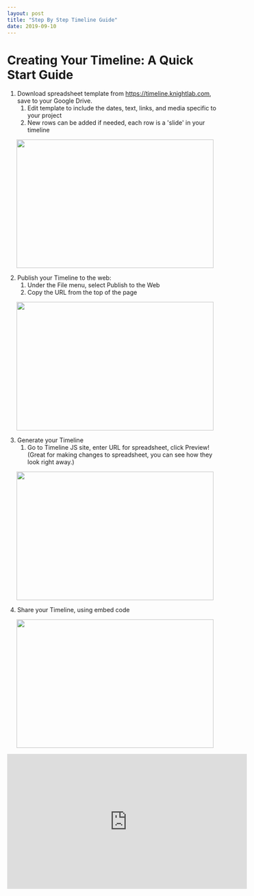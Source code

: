 ```yaml
---
layout: post
title: "Step By Step Timeline Guide"
date: 2019-09-10
---
```

# Creating Your Timeline: A Quick Start Guide #

1. Download spreadsheet template from https://timeline.knightlab.com, save to your Google Drive.
    1. Edit template to include the dates, text, links, and media specific to your project
    2. New rows can be added if needed, each row is a 'slide' in your timeline
    
<p align="center">
  <img width="460" height="300" src="https://user-images.githubusercontent.com/54911846/65171459-ec4c3b80-da18-11e9-9370-f497b842a0ec.png">
</p>

2. Publish your Timeline to the web:
    1. Under the File menu, select Publish to the Web
    2. Copy the URL from the top of the page
    
<p align="center">
    <img width="460" height="300" src="https://user-images.githubusercontent.com/54911846/65171766-a643a780-da19-11e9-8da3-388053e23768.png">
</p>

3. Generate your Timeline   
    1. Go to Timeline JS site, enter URL for spreadsheet, click Preview! (Great for making changes to spreadsheet, you can see how they look right away.)
    
<p align="center">
    <img width="460" height="300" src="https://user-images.githubusercontent.com/54911846/65171994-29fd9400-da1a-11e9-8501-584bffc6f392.png">
</p>

4. Share your Timeline, using embed code

<p align="center">
    <img width="460" height="300" src="https://user-images.githubusercontent.com/54911846/65172139-78ab2e00-da1a-11e9-850b-2baf7eca5aac.png">
</p>

<iframe width="560" height="315" src="https://www.youtube.com/embed/FKjgibiAN2Q" frameborder="0" allow="accelerometer; autoplay; encrypted-media; gyroscope; picture-in-picture" allowfullscreen></iframe>








